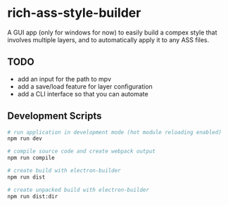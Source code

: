 # rich-ass-style-builder

A GUI app (only for windows for now) to easily build a compex style that involves multiple layers, and to automatically apply it to any ASS files.

## TODO

- add an input for the path to mpv
- add a save/load feature for layer configuration
- add a CLI interface so that you can automate

## Development Scripts

```bash
# run application in development mode (hot module reloading enabled)
npm run dev

# compile source code and create webpack output
npm run compile

# create build with electron-builder
npm run dist

# create unpacked build with electron-builder
npm run dist:dir
```
